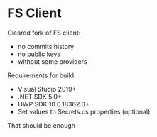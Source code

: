 # FS Client

Cleared fork of FS client:
- no commits history
- no public keys
- without some providers

Requirements for build:
- Visual Studio 2019+
- .NET SDK 5.0+
- UWP SDK 10.0.18362.0+
- Set values to Secrets.cs properties (optional)

That should be enough 
